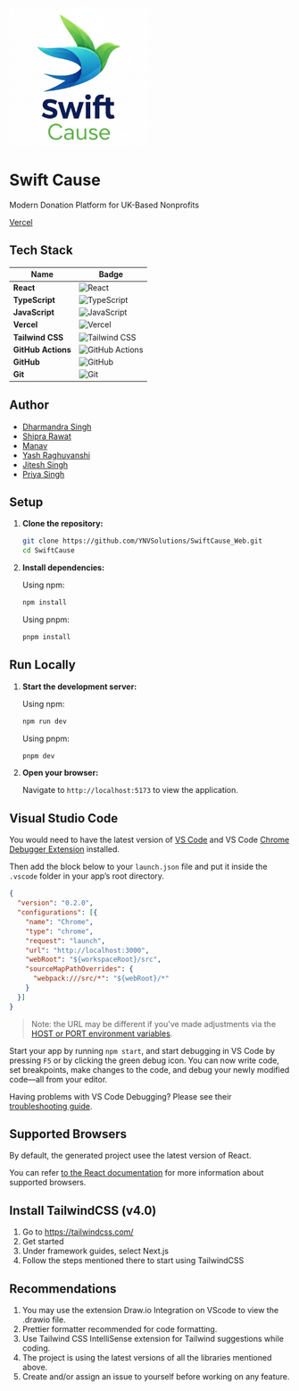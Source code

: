 <img src="./logo.png" alt="SwiftCause Logo" width="250" height="250">

# Swift Cause

Modern Donation Platform for UK-Based Nonprofits 

[Vercel](https://swift-cause-web.vercel.app)

## Tech Stack

| Name | Badge |
|---|---|
| **React** | ![React](https://img.shields.io/badge/react-%2320232a.svg?style=for-the-badge&logo=react&logoColor=%2361DAFB) |
| **TypeScript** | ![TypeScript](https://img.shields.io/badge/TypeScript-3178C6?logo=typescript&logoColor=white) |
| **JavaScript** | ![JavaScript](https://img.shields.io/badge/javascript-%23323330.svg?style=for-the-badge&logo=javascript&logoColor=%23F7DF1E) |
| **Vercel** | ![Vercel](https://img.shields.io/badge/vercel-%23000000.svg?style=for-the-badge&logo=vercel&logoColor=white) |
| **Tailwind CSS** | ![Tailwind CSS](https://img.shields.io/badge/Tailwind_CSS-%231572B6.svg?style=for-the-badge&logo=tailwindcss&logoColor=white) |
| **GitHub Actions** | ![GitHub Actions](https://img.shields.io/badge/github%20actions-%232671E5.svg?style=for-the-badge&logo=githubactions&logoColor=white) |
| **GitHub** | ![GitHub](https://img.shields.io/badge/github-%23121011.svg?style=for-the-badge&logo=github&logoColor=white) |
| **Git** | ![Git](https://img.shields.io/badge/git-%23F05033.svg?style=for-the-badge&logo=git&logoColor=white) |




## Author

* [Dharmandra Singh](https://github.com/dp-singh) 
* [Shipra Rawat](https://github.com/rwt-shipra)
* [Manav](https://github.com/Manav0501) 
* [Yash Raghuvanshi](https://github.com/Yashraghuvans) 
* [Jitesh Singh](https://github.com/CodrJitesh)
* [Priya Singh](https://github.com/1993Pri)

## Setup

1.  **Clone the repository:**

    ```bash
    git clone https://github.com/YNVSolutions/SwiftCause_Web.git
    cd SwiftCause
    ```

2.  **Install dependencies:**

    Using npm:

    ```bash
    npm install
    ```

    Using pnpm:

    ```bash
    pnpm install
    ```

## Run Locally

1.  **Start the development server:**

    Using npm:

    ```bash
    npm run dev
    ```

    Using pnpm:

    ```bash
    pnpm dev
    ```

2.  **Open your browser:**

    Navigate to `http://localhost:5173` to view the application.


## Visual Studio Code 

You would need to have the latest version of [VS Code](https://code.visualstudio.com) and VS Code [Chrome Debugger Extension](https://marketplace.visualstudio.com/items?itemName=msjsdiag.debugger-for-chrome) installed.

Then add the block below to your `launch.json` file and put it inside the `.vscode` folder in your app’s root directory.

```json
{
  "version": "0.2.0",
  "configurations": [{
    "name": "Chrome",
    "type": "chrome",
    "request": "launch",
    "url": "http://localhost:3000",
    "webRoot": "${workspaceRoot}/src",
    "sourceMapPathOverrides": {
      "webpack:///src/*": "${webRoot}/*"
    }
  }]
}
```
>Note: the URL may be different if you've made adjustments via the [HOST or PORT environment variables](#advanced-configuration).

Start your app by running `npm start`, and start debugging in VS Code by pressing `F5` or by clicking the green debug icon. You can now write code, set breakpoints, make changes to the code, and debug your newly modified code—all from your editor.

Having problems with VS Code Debugging? Please see their [troubleshooting guide](https://github.com/Microsoft/vscode-chrome-debug/blob/master/README.md#troubleshooting).


## Supported Browsers

By default, the generated project usee the latest version of React.

You can refer [to the React documentation](https://react.dev/learn) for more information about supported browsers.

## Install TailwindCSS (v4.0)

1. Go to https://tailwindcss.com/
2. Get started
3. Under framework guides, select Next.js
4. Follow the steps mentioned there to start using TailwindCSS 

## Recommendations 

1. You may use the extension Draw.io Integration on VScode to view the .drawio file.
2. Prettier formatter recommended for code formatting.
3. Use Tailwind CSS IntelliSense extension for Tailwind suggestions while coding.
4. The project is using the latest versions of all the libraries mentioned above.
5. Create and/or assign an issue to yourself before working on any feature.
